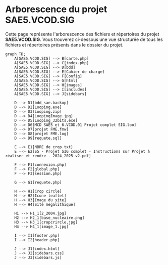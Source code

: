 # Arborescence du projet SAE5.VCOD.SIG

Cette page représente l'arborescence des fichiers et répertoires du projet **SAE5.VCOD.SIG**. Vous trouverez ci-dessous une vue structurée de tous les fichiers et répertoires présents dans le dossier du projet.

```mermaid
graph TD;
    A[SAE5.VCOD.SIG] --> B[carte.php]
    A[SAE5.VCOD.SIG] --> C[index.php]
    A[SAE5.VCOD.SIG] --> D[bdd]
    A[SAE5.VCOD.SIG] --> E[Cahier de charge]
    A[SAE5.VCOD.SIG] --> F[Config]
    A[SAE5.VCOD.SIG] --> G[html]
    A[SAE5.VCOD.SIG] --> H[images]
    A[SAE5.VCOD.SIG] --> I[includes]
    A[SAE5.VCOD.SIG] --> J[sidebars]

    D --> D1[bdd_sae.backup]
    D --> D2[Looping.exe]
    D --> D3[Looping.zip]
    D --> D4[LoopingImage.jpg]
    D --> D5[Looping_32bits.exe]
    D --> D6[MCD SAE5 et 6.VCOD.01 Projet complet SIG.loo]
    D --> D7[projet FME.fmw]
    D --> D8[projet FME.log]
    D --> D9[requete.sql]

    E --> E1[NBRE de crop.txt]
    E --> E2[S5 - Projet SIG complet - Instructions sur Projet à réaliser et rendre - 2024_2025 v2.pdf]

    F --> F1[connexion.php]
    F --> F2[global.php]
    F --> F3[session.php]

    G --> G1[requete.php]

    H --> H1[Crop circle]
    H --> H2[Icone leaflet]
    H --> H3[Image du site]
    H --> H4[Site megalithique]

    H1 --> H1_1[2_2004.jpg]
    H2 --> H2_1[base_nucleaire.png]
    H3 --> H3_1[cropcrircle.jpg]
    H4 --> H4_1[image_1.jpg]

    I --> I1[footer.php]
    I --> I2[header.php]

    J --> J1[index.html]
    J --> J2[sidebars.css]
    J --> J3[sidebars.js]
